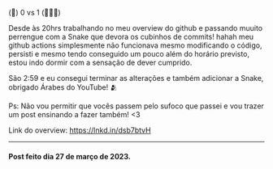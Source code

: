 (🐍) 0 vs 1 (👩🏻‍💻)



Desde às 20hrs trabalhando no meu overview do github e passando muuito perrengue com a Snake que devora os cubinhos de commits! hahah meu github actions simplesmente não funcionava mesmo modificando o código, persisti e mesmo tendo conseguido um pouco além do horário previsto, estou indo dormir com a sensação de dever cumprido. 

São 2:59 e eu consegui terminar as alterações e também adicionar a Snake, obrigado Árabes do YouTube! 🫂

Ps: Não vou permitir que vocês passem pelo sufoco que passei e vou trazer um post ensinando a fazer também! <3

Link do overview: <https://lnkd.in/dsb7btvH>

<hr>

#### Post feito dia 27 de março de 2023.


